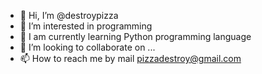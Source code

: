 - 👋 Hi, I’m @destroypizza
- 👀 I’m interested in programming
- 🌱 I am currently learning Python programming language
- 💞️ I’m looking to collaborate on ...
- 📫 How to reach me by mail pizzadestroy@gmail.com

<!---
destroypizza/destroypizza is a ✨ special ✨ repository because its `README.md` (this file) appears on your GitHub profile.
You can click the Preview link to take a look at your changes.
--->
